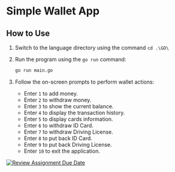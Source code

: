 # Simple Wallet App

## How to Use

1. Switch to the language directory using the command `cd .\GO\`
   <br>
2. Run the program using the `go run` command:

    ```bash
    go run main.go
    ```
3. Follow the on-screen prompts to perform wallet actions:
   - Enter `1` to add money.
   - Enter `2` to withdraw money.
   - Enter `3` to show the current balance.
   - Enter `4` to display the transaction history.
   - Enter `5` to display cards information.
   - Enter `6` to withdraw ID Card.
   - Enter `7` to withdraw Driving License.
   - Enter `8` to put back ID Card.
   - Enter `9` to put back Driving License.
   - Enter `10` to exit the application.


[![Review Assignment Due Date](https://classroom.github.com/assets/deadline-readme-button-24ddc0f5d75046c5622901739e7c5dd533143b0c8e959d652212380cedb1ea36.svg)](https://classroom.github.com/a/hy8NMZUz)